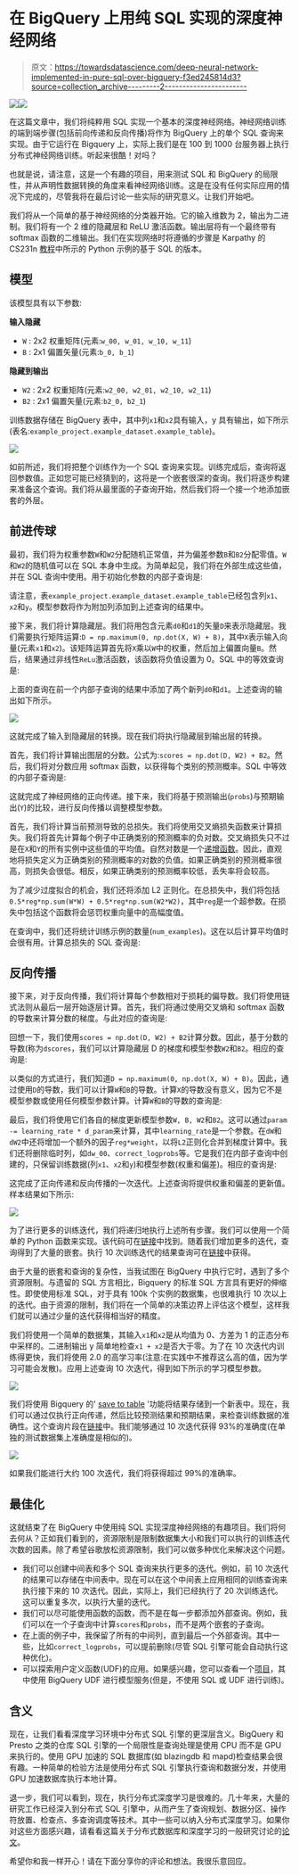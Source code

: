 # 在 BigQuery 上用纯 SQL 实现的深度神经网络

> 原文：<https://towardsdatascience.com/deep-neural-network-implemented-in-pure-sql-over-bigquery-f3ed245814d3?source=collection_archive---------2----------------------->

![](img/8e5d34e582b4325ad1840d3156fa58b3.png)![](img/7c96ff3b88a8d3d77907faf8c85c0a1d.png)

在这篇文章中，我们将纯粹用 SQL 实现一个基本的深度神经网络。神经网络训练的端到端步骤(包括前向传递和反向传播)将作为 BigQuery 上的单个 SQL 查询来实现。由于它运行在 Bigquery 上，实际上我们是在 100 到 1000 台服务器上执行分布式神经网络训练。听起来很酷！对吗？

也就是说，请注意，这是一个有趣的项目，用来测试 SQL 和 BigQuery 的局限性，并从声明性数据转换的角度来看神经网络训练。这是在没有任何实际应用的情况下完成的，尽管我将在最后讨论一些实际的研究意义。让我们开始吧。

我们将从一个简单的基于神经网络的分类器开始。它的输入维数为 2，输出为二进制。我们将有一个 2 维的隐藏层和 ReLU 激活函数。输出层将有一个最终带有 softmax 函数的二维输出。我们在实现网络时将遵循的步骤是 Karpathy 的 CS231n [教程](https://cs231n.github.io/neural-networks-case-study/)中所示的 Python 示例的基于 SQL 的版本。

## 模型

该模型具有以下参数:

**输入隐藏**

*   `W` : 2x2 权重矩阵(元素:`w_00, w_01, w_10, w_11`)
*   `B` : 2x1 偏置矢量(元素:`b_0, b_1`)

**隐藏到输出**

*   `W2` : 2x2 权重矩阵(元素:`w2_00, w2_01, w2_10, w2_11`)
*   `B2` : 2x1 偏置矢量(元素:`b2_0, b2_1`)

训练数据存储在 BigQuery 表中，其中列`x1`和`x2`具有输入，y 具有输出，如下所示(表名:`example_project.example_dataset.example_table`)。

![](img/541219da613ab443edaf397e87506cac.png)

如前所述，我们将把整个训练作为一个 SQL 查询来实现。训练完成后，查询将返回参数值。正如您可能已经猜到的，这将是一个嵌套很深的查询。我们将逐步构建来准备这个查询。我们将从最里面的子查询开始，然后我们将一个接一个地添加嵌套的外层。

## 前进传球

最初，我们将为权重参数`W`和`W2`分配随机正常值，并为偏差参数`B`和`B2`分配零值。`W`和`W2`的随机值可以在 SQL 本身中生成。为简单起见，我们将在外部生成这些值，并在 SQL 查询中使用。用于初始化参数的内部子查询是:

请注意，表`example_project.example_dataset.example_table`已经包含列`x1`、 `x2`和`y`。模型参数将作为附加列添加到上述查询的结果中。

接下来，我们将计算隐藏层。我们将用包含元素`d0`和`d1`的矢量`D`来表示隐藏层。我们需要执行矩阵运算:`D = np.maximum(0, np.dot(X, W) + B)`，其中`X`表示输入向量(元素`x1`和`x2`)。该矩阵运算首先将`X`乘以`W`中的权重，然后加上偏置向量`B`。然后，结果通过非线性`ReLu`激活函数，该函数将负值设置为 0。SQL 中的等效查询是:

上面的查询在前一个内部子查询的结果中添加了两个新列`d0`和`d1`。上述查询的输出如下所示。

![](img/d1a50deb43044a0d5c0a6b9a5b1adfa4.png)

这就完成了输入到隐藏层的转换。现在我们将执行隐藏层到输出层的转换。

首先，我们将计算输出图层的分数。公式为:`scores = np.dot(D, W2) + B2`。然后，我们将对分数应用 softmax 函数，以获得每个类别的预测概率。SQL 中等效的内部子查询是:

这就完成了神经网络的正向传递。接下来，我们将基于预测输出(`probs`)与预期输出(`Y`)的比较，进行反向传播以调整模型参数。

首先，我们将计算当前预测导致的总损失。我们将使用交叉熵损失函数来计算损失。我们将首先计算每个例子中正确类别的预测概率的负对数。交叉熵损失只不过是在`X`和`Y`的所有实例中这些值的平均值。自然对数是一个[递增函数](http://mathworld.wolfram.com/IncreasingFunction.html)。因此，直观地将损失定义为正确类别的预测概率的对数的负值。如果正确类别的预测概率很高，则损失会很低。相反，如果正确类别的预测概率较低，丢失率将会较高。

为了减少过度拟合的机会，我们还将添加 L2 正则化。在总损失中，我们将包括`0.5*reg*np.sum(W*W) + 0.5*reg*np.sum(W2*W2)`，其中`reg`是一个超参数。在损失中包括这个函数将会惩罚权重向量中的高幅度值。

在查询中，我们还将统计训练示例的数量(`num_examples`)。这在以后计算平均值时会很有用。计算总损失的 SQL 查询是:

## 反向传播

接下来，对于反向传播，我们将计算每个参数相对于损耗的偏导数。我们将使用链式法则从最后一层开始逐层计算。首先，我们将通过使用交叉熵和 softmax 函数的导数来计算分数的梯度。与此对应的查询是:

回想一下，我们使用`scores = np.dot(D, W2) + B2`计算分数。因此，基于分数的导数(称为`dscores`，我们可以计算隐藏层 D 的梯度和模型参数`W2`和`B2`。相应的查询是:

以类似的方式进行，我们知道`D = np.maximum(0, np.dot(X, W) + B)`。因此，通过使用`D`的导数，我们可以计算`W`和`B`的导数。计算`X`的导数没有意义，因为它不是模型参数或使用任何模型参数计算。计算`W`和`B`的导数的查询是:

最后，我们将使用它们各自的梯度更新模型参数`W, B, W2`和`B2`。这可以通过`param -= learning_rate * d_param`来计算，其中`learning_rate`是一个参数。在`dW`和`dW2`中还将增加一个额外的因子`reg*weight`，以将`L2`正则化合并到梯度计算中。我们还将删除临时列，如`dw_00`、`correct_logprobs`等。它是我们在内部子查询中创建的，只保留训练数据(列`x1`、`x2`和`y`)和模型参数(权重和偏差)。相应的查询是:

这完成了正向传递和反向传播的一次迭代。上述查询将提供权重和偏差的更新值。样本结果如下所示:

![](img/055a53b5e25fdf12718d95c45dbbeae3.png)

为了进行更多的训练迭代，我们将递归地执行上述所有步骤。我们可以使用一个简单的 Python 函数来实现。该代码可在[链接](https://github.com/harisankarh/nn-sql-bq/blob/master/training.py)中找到。随着我们增加更多的迭代，查询得到了大量的嵌套。执行 10 次训练迭代的结果查询可在[链接](https://github.com/harisankarh/nn-sql-bq/blob/master/out.txt)中获得。

由于大量的嵌套和查询的复杂性，当我试图在 BigQuery 中执行它时，遇到了多个资源限制。与遗留的 SQL 方言相比，Bigquery 的标准 SQL 方言具有更好的伸缩性。即使使用标准 SQL，对于具有 100k 个实例的数据集，也很难执行 10 次以上的迭代。由于资源的限制，我们将在一个简单的决策边界上评估这个模型，这样我们就可以通过少量的迭代获得相当好的精度。

我们将使用一个简单的数据集，其输入`x1`和`x2`是从均值为 0、方差为 1 的正态分布中采样的。二进制输出 y 简单地检查`x1 + x2`是否大于零。为了在 10 次迭代内训练得更快，我们将使用 2.0 的高学习率(注意:在实践中不推荐这么高的值，因为学习可能会发散)。应用上述查询 10 次迭代，得到如下所示的学习模型参数。

![](img/5ef36f3ca4ea53f0c5bfd17310dfada2.png)

我们将使用 Bigquery 的' [save to table](https://cloud.google.com/bigquery/docs/writing-results#saving_query_results_to_a_table) '功能将结果存储到一个新表中。现在，我们可以通过仅执行正向传递，然后比较预测结果和预期结果，来检查训练数据的准确性。这个查询片段在[链接](https://github.com/harisankarh/nn-sql-bq/blob/master/query_for_prediction.sql)中。我们能够通过 10 次迭代获得 93%的准确度(在单独的测试数据集上准确度是相似的)。

![](img/7c96ff3b88a8d3d77907faf8c85c0a1d.png)

如果我们能进行大约 100 次迭代，我们将获得超过 99%的准确率。

## 最佳化

这就结束了在 BigQuery 中使用纯 SQL 实现深度神经网络的有趣项目。我们将何去何从？正如我们看到的，资源限制是限制数据集大小和我们可以执行的训练迭代次数的因素。除了希望谷歌放松资源限制，我们可以做多种优化来解决这个问题。

*   我们可以创建中间表和多个 SQL 查询来执行更多的迭代。例如，前 10 次迭代的结果可以存储在中间表中。现在可以在这个中间表上应用相同的训练查询来执行接下来的 10 次迭代。因此，实际上，我们已经执行了 20 次训练迭代。这可以重复多次，以执行大量的迭代。
*   我们可以尽可能使用函数的函数，而不是在每一步都添加外部查询。例如，我们可以在一个子查询中计算`scores`和`probs`，而不是两个嵌套的子查询。
*   在上面的例子中，我保留了所有的中间列，直到最后一个外部查询。其中一些，比如`correct_logprobs`，可以提前删除(尽管 SQL 引擎可能会自动执行这种优化)。
*   可以探索用户定义函数(UDF)的应用。如果感兴趣，您可以查看一个[项目](https://github.com/groovenauts/QueryItSmart/blob/master/whatisit.md)，其中使用 BigQuery UDF 进行模型服务(但是，不使用 SQL 或 UDF 进行训练)。

## 含义

现在，让我们看看深度学习环境中分布式 SQL 引擎的更深层含义。BigQuery 和 Presto 之类的仓库 SQL 引擎的一个局限性是查询处理是使用 CPU 而不是 GPU 来执行的。使用 GPU 加速的 SQL 数据库(如 blazingdb 和 mapd)检查结果会很有趣。一种简单的检验方法是使用分布式 SQL 引擎执行查询和数据分发，并使用 GPU 加速数据库执行本地计算。

退一步，我们可以看到，现在，执行分布式深度学习是很难的。几十年来，大量的研究工作已经深入到分布式 SQL 引擎中，从而产生了查询规划、数据分区、操作符放置、检查点、多查询调度等技术。其中一些可以纳入分布式深度学习。如果你对这些方面感兴趣，请看看这篇关于分布式数据库和深度学习的一般研究讨论的[论文](https://sigmodrecord.org/publications/sigmodRecord/1606/pdfs/04_vision_Wang.pdf)。

希望你和我一样开心！请在下面分享你的评论和想法。我很乐意回应。